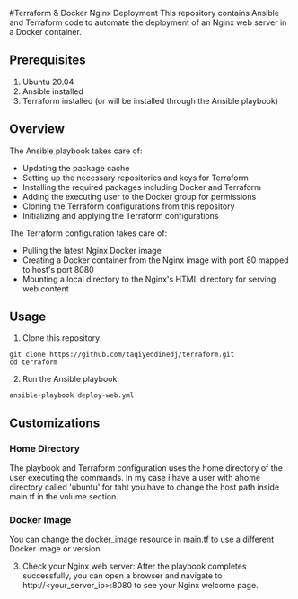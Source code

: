 #Terraform & Docker Nginx Deployment
This repository contains Ansible and Terraform code to automate the deployment of an Nginx web server in a Docker container.

## Prerequisites
1. Ubuntu 20.04
2. Ansible installed
3. Terraform installed (or will be installed through the Ansible playbook)

## Overview
The Ansible playbook takes care of:

* Updating the package cache
* Setting up the necessary repositories and keys for Terraform
* Installing the required packages including Docker and Terraform
* Adding the executing user to the Docker group for permissions
* Cloning the Terraform configurations from this repository
* Initializing and applying the Terraform configurations

The Terraform configuration takes care of:

* Pulling the latest Nginx Docker image
* Creating a Docker container from the Nginx image with port 80 mapped to host's port 8080
* Mounting a local directory to the Nginx's HTML directory for serving web content
## Usage
1. Clone this repository:

```
git clone https://github.com/taqiyeddinedj/terraform.git
cd terraform
```

2. Run the Ansible playbook:

``ansible-playbook deploy-web.yml``

## Customizations
### Home Directory
The playbook and Terraform configuration uses the home directory of the user executing the commands.
In my case i have a user with ahome directory called 'ubuntu' for taht you have to change the host path inside main.tf in the volume section.

### Docker Image
 You can change the docker_image resource in main.tf to use a different Docker image or version.

3. Check your Nginx web server:
After the playbook completes successfully, you can open a browser and navigate to http://<your_server_ip>:8080 to see your Nginx welcome page.